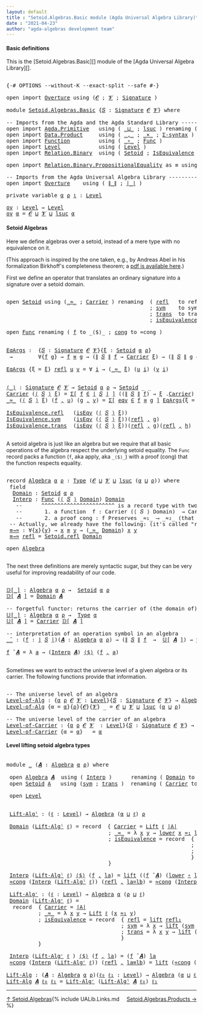 ```yaml
---
layout: default
title : "Setoid.Algebras.Basic module (Agda Universal Algebra Library)"
date : "2021-04-23"
author: "agda-algebras development team"
---
```


#### <a id="basic-definitions">Basic definitions</a>

This is the [Setoid.Algebras.Basic][] module of the [Agda Universal Algebra Library][].

<pre class="Agda">

<a id="316" class="Symbol">{-#</a> <a id="320" class="Keyword">OPTIONS</a> <a id="328" class="Pragma">--without-K</a> <a id="340" class="Pragma">--exact-split</a> <a id="354" class="Pragma">--safe</a> <a id="361" class="Symbol">#-}</a>

<a id="366" class="Keyword">open</a> <a id="371" class="Keyword">import</a> <a id="378" href="Overture.html" class="Module">Overture</a> <a id="387" class="Keyword">using</a> <a id="393" class="Symbol">(</a><a id="394" href="Overture.Signatures.html#645" class="Generalizable">𝓞</a> <a id="396" class="Symbol">;</a> <a id="398" href="Overture.Signatures.html#647" class="Generalizable">𝓥</a> <a id="400" class="Symbol">;</a> <a id="402" href="Overture.Signatures.html#3300" class="Function">Signature</a> <a id="412" class="Symbol">)</a>

<a id="415" class="Keyword">module</a> <a id="422" href="Setoid.Algebras.Basic.html" class="Module">Setoid.Algebras.Basic</a> <a id="444" class="Symbol">{</a><a id="445" href="Setoid.Algebras.Basic.html#445" class="Bound">𝑆</a> <a id="447" class="Symbol">:</a> <a id="449" href="Overture.Signatures.html#3300" class="Function">Signature</a> <a id="459" href="Overture.Signatures.html#645" class="Generalizable">𝓞</a> <a id="461" href="Overture.Signatures.html#647" class="Generalizable">𝓥</a><a id="462" class="Symbol">}</a> <a id="464" class="Keyword">where</a>

<a id="471" class="Comment">-- Imports from the Agda and the Agda Standard Library --------------------</a>
<a id="547" class="Keyword">open</a> <a id="552" class="Keyword">import</a> <a id="559" href="Agda.Primitive.html" class="Module">Agda.Primitive</a>   <a id="576" class="Keyword">using</a> <a id="582" class="Symbol">(</a> <a id="584" href="Agda.Primitive.html#810" class="Primitive Operator">_⊔_</a> <a id="588" class="Symbol">;</a> <a id="590" href="Agda.Primitive.html#780" class="Primitive">lsuc</a> <a id="595" class="Symbol">)</a> <a id="597" class="Keyword">renaming</a> <a id="606" class="Symbol">(</a> <a id="608" href="Agda.Primitive.html#326" class="Primitive">Set</a> <a id="612" class="Symbol">to</a> <a id="615" class="Primitive">Type</a> <a id="620" class="Symbol">)</a>
<a id="622" class="Keyword">open</a> <a id="627" class="Keyword">import</a> <a id="634" href="Data.Product.html" class="Module">Data.Product</a>     <a id="651" class="Keyword">using</a> <a id="657" class="Symbol">(</a> <a id="659" href="Agda.Builtin.Sigma.html#236" class="InductiveConstructor Operator">_,_</a> <a id="663" class="Symbol">;</a> <a id="665" href="Data.Product.html#1167" class="Function Operator">_×_</a> <a id="669" class="Symbol">;</a> <a id="671" href="Data.Product.html#916" class="Function">Σ-syntax</a> <a id="680" class="Symbol">)</a>
<a id="682" class="Keyword">open</a> <a id="687" class="Keyword">import</a> <a id="694" href="Function.html" class="Module">Function</a>         <a id="711" class="Keyword">using</a> <a id="717" class="Symbol">(</a> <a id="719" href="Function.Base.html#1031" class="Function Operator">_∘_</a> <a id="723" class="Symbol">;</a> <a id="725" href="Function.Bundles.html#1868" class="Record">Func</a> <a id="730" class="Symbol">)</a>
<a id="732" class="Keyword">open</a> <a id="737" class="Keyword">import</a> <a id="744" href="Level.html" class="Module">Level</a>            <a id="761" class="Keyword">using</a> <a id="767" class="Symbol">(</a> <a id="769" href="Agda.Primitive.html#597" class="Postulate">Level</a> <a id="775" class="Symbol">)</a>
<a id="777" class="Keyword">open</a> <a id="782" class="Keyword">import</a> <a id="789" href="Relation.Binary.html" class="Module">Relation.Binary</a>  <a id="806" class="Keyword">using</a> <a id="812" class="Symbol">(</a> <a id="814" href="Relation.Binary.Bundles.html#1009" class="Record">Setoid</a> <a id="821" class="Symbol">;</a> <a id="823" href="Relation.Binary.Structures.html#1522" class="Record">IsEquivalence</a> <a id="837" class="Symbol">)</a>

<a id="840" class="Keyword">open</a> <a id="845" class="Keyword">import</a> <a id="852" href="Relation.Binary.PropositionalEquality.html" class="Module">Relation.Binary.PropositionalEquality</a> <a id="890" class="Symbol">as</a> <a id="893" class="Module">≡</a> <a id="895" class="Keyword">using</a> <a id="901" class="Symbol">(</a> <a id="903" href="Agda.Builtin.Equality.html#151" class="Datatype Operator">_≡_</a> <a id="907" class="Symbol">;</a> <a id="909" href="Agda.Builtin.Equality.html#208" class="InductiveConstructor">refl</a> <a id="914" class="Symbol">)</a>

<a id="917" class="Comment">-- Imports from the Agda Universal Algebra Library ----------------------</a>
<a id="991" class="Keyword">open</a> <a id="996" class="Keyword">import</a> <a id="1003" href="Overture.html" class="Module">Overture</a>    <a id="1015" class="Keyword">using</a> <a id="1021" class="Symbol">(</a> <a id="1023" href="Overture.Basic.html#4364" class="Function Operator">∥_∥</a> <a id="1027" class="Symbol">;</a> <a id="1029" href="Overture.Basic.html#4326" class="Function Operator">∣_∣</a> <a id="1033" class="Symbol">)</a>

<a id="1036" class="Keyword">private</a> <a id="1044" class="Keyword">variable</a> <a id="1053" href="Setoid.Algebras.Basic.html#1053" class="Generalizable">α</a> <a id="1055" href="Setoid.Algebras.Basic.html#1055" class="Generalizable">ρ</a> <a id="1057" href="Setoid.Algebras.Basic.html#1057" class="Generalizable">ι</a> <a id="1059" class="Symbol">:</a> <a id="1061" href="Agda.Primitive.html#597" class="Postulate">Level</a>

<a id="ov"></a><a id="1068" href="Setoid.Algebras.Basic.html#1068" class="Function">ov</a> <a id="1071" class="Symbol">:</a> <a id="1073" href="Agda.Primitive.html#597" class="Postulate">Level</a> <a id="1079" class="Symbol">→</a> <a id="1081" href="Agda.Primitive.html#597" class="Postulate">Level</a>
<a id="1087" href="Setoid.Algebras.Basic.html#1068" class="Function">ov</a> <a id="1090" href="Setoid.Algebras.Basic.html#1090" class="Bound">α</a> <a id="1092" class="Symbol">=</a> <a id="1094" href="Setoid.Algebras.Basic.html#459" class="Bound">𝓞</a> <a id="1096" href="Agda.Primitive.html#810" class="Primitive Operator">⊔</a> <a id="1098" href="Setoid.Algebras.Basic.html#461" class="Bound">𝓥</a> <a id="1100" href="Agda.Primitive.html#810" class="Primitive Operator">⊔</a> <a id="1102" href="Agda.Primitive.html#780" class="Primitive">lsuc</a> <a id="1107" href="Setoid.Algebras.Basic.html#1090" class="Bound">α</a>
</pre>


#### <a id="setoid-algebras">Setoid Algebras</a>

Here we define algebras over a setoid, instead of a mere type with no equivalence on it.

(This approach is inspired by the one taken, e.g., by Andreas Abel in his formalization Birkhoff's completeness theorem; a [pdf is available here](http://www.cse.chalmers.se/~abela/agda/MultiSortedAlgebra.pdf).)

First we define an operator that translates an ordinary signature into a signature over a setoid domain.

<pre class="Agda">

<a id="1595" class="Keyword">open</a> <a id="1600" href="Relation.Binary.Bundles.html#1009" class="Module">Setoid</a> <a id="1607" class="Keyword">using</a> <a id="1613" class="Symbol">(</a><a id="1614" href="Relation.Binary.Bundles.html#1098" class="Field Operator">_≈_</a> <a id="1618" class="Symbol">;</a> <a id="1620" href="Relation.Binary.Bundles.html#1072" class="Field">Carrier</a> <a id="1628" class="Symbol">)</a> <a id="1630" class="Keyword">renaming</a>  <a id="1640" class="Symbol">(</a> <a id="1642" href="Relation.Binary.Structures.html#1568" class="Function">refl</a>   <a id="1649" class="Symbol">to</a> <a id="1652" class="Function">reflS</a>
                                             <a id="1703" class="Symbol">;</a> <a id="1705" href="Relation.Binary.Structures.html#1594" class="Function">sym</a>    <a id="1712" class="Symbol">to</a> <a id="1715" class="Function">symS</a>
                                             <a id="1765" class="Symbol">;</a> <a id="1767" href="Relation.Binary.Structures.html#1620" class="Function">trans</a>  <a id="1774" class="Symbol">to</a> <a id="1777" class="Function">transS</a>
                                             <a id="1829" class="Symbol">;</a> <a id="1831" href="Relation.Binary.Bundles.html#1132" class="Field">isEquivalence</a> <a id="1845" class="Symbol">to</a> <a id="1848" class="Field">isEqv</a> <a id="1854" class="Symbol">)</a>

<a id="1857" class="Keyword">open</a> <a id="1862" href="Function.Bundles.html#1868" class="Module">Func</a> <a id="1867" class="Keyword">renaming</a> <a id="1876" class="Symbol">(</a> <a id="1878" href="Function.Bundles.html#1919" class="Field">f</a> <a id="1880" class="Symbol">to</a> <a id="1883" class="Field">_⟨$⟩_</a> <a id="1889" class="Symbol">;</a> <a id="1891" href="Function.Bundles.html#1938" class="Field">cong</a> <a id="1896" class="Symbol">to</a> <a id="1899" class="Field">≈cong</a> <a id="1905" class="Symbol">)</a>


<a id="EqArgs"></a><a id="1909" href="Setoid.Algebras.Basic.html#1909" class="Function">EqArgs</a> <a id="1916" class="Symbol">:</a>  <a id="1919" class="Symbol">{</a><a id="1920" href="Setoid.Algebras.Basic.html#1920" class="Bound">𝑆</a> <a id="1922" class="Symbol">:</a> <a id="1924" href="Overture.Signatures.html#3300" class="Function">Signature</a> <a id="1934" href="Setoid.Algebras.Basic.html#459" class="Bound">𝓞</a> <a id="1936" href="Setoid.Algebras.Basic.html#461" class="Bound">𝓥</a><a id="1937" class="Symbol">}{</a><a id="1939" href="Setoid.Algebras.Basic.html#1939" class="Bound">ξ</a> <a id="1941" class="Symbol">:</a> <a id="1943" href="Relation.Binary.Bundles.html#1009" class="Record">Setoid</a> <a id="1950" href="Setoid.Algebras.Basic.html#1053" class="Generalizable">α</a> <a id="1952" href="Setoid.Algebras.Basic.html#1055" class="Generalizable">ρ</a><a id="1953" class="Symbol">}</a>
 <a id="1956" class="Symbol">→</a>        <a id="1965" class="Symbol">∀{</a><a id="1967" href="Setoid.Algebras.Basic.html#1967" class="Bound">f</a> <a id="1969" href="Setoid.Algebras.Basic.html#1969" class="Bound">g</a><a id="1970" class="Symbol">}</a> <a id="1972" class="Symbol">→</a> <a id="1974" href="Setoid.Algebras.Basic.html#1967" class="Bound">f</a> <a id="1976" href="Agda.Builtin.Equality.html#151" class="Datatype Operator">≡</a> <a id="1978" href="Setoid.Algebras.Basic.html#1969" class="Bound">g</a> <a id="1980" class="Symbol">→</a> <a id="1982" class="Symbol">(</a><a id="1983" href="Overture.Basic.html#4364" class="Function Operator">∥</a> <a id="1985" href="Setoid.Algebras.Basic.html#1920" class="Bound">𝑆</a> <a id="1987" href="Overture.Basic.html#4364" class="Function Operator">∥</a> <a id="1989" href="Setoid.Algebras.Basic.html#1967" class="Bound">f</a> <a id="1991" class="Symbol">→</a> <a id="1993" href="Relation.Binary.Bundles.html#1072" class="Field">Carrier</a> <a id="2001" href="Setoid.Algebras.Basic.html#1939" class="Bound">ξ</a><a id="2002" class="Symbol">)</a> <a id="2004" class="Symbol">→</a> <a id="2006" class="Symbol">(</a><a id="2007" href="Overture.Basic.html#4364" class="Function Operator">∥</a> <a id="2009" href="Setoid.Algebras.Basic.html#1920" class="Bound">𝑆</a> <a id="2011" href="Overture.Basic.html#4364" class="Function Operator">∥</a> <a id="2013" href="Setoid.Algebras.Basic.html#1969" class="Bound">g</a> <a id="2015" class="Symbol">→</a> <a id="2017" href="Relation.Binary.Bundles.html#1072" class="Field">Carrier</a> <a id="2025" href="Setoid.Algebras.Basic.html#1939" class="Bound">ξ</a><a id="2026" class="Symbol">)</a> <a id="2028" class="Symbol">→</a> <a id="2030" href="Setoid.Algebras.Basic.html#615" class="Primitive">Type</a> <a id="2035" class="Symbol">_</a>

<a id="2038" href="Setoid.Algebras.Basic.html#1909" class="Function">EqArgs</a> <a id="2045" class="Symbol">{</a><a id="2046" class="Argument">ξ</a> <a id="2048" class="Symbol">=</a> <a id="2050" href="Setoid.Algebras.Basic.html#2050" class="Bound">ξ</a><a id="2051" class="Symbol">}</a> <a id="2053" href="Agda.Builtin.Equality.html#208" class="InductiveConstructor">refl</a> <a id="2058" href="Setoid.Algebras.Basic.html#2058" class="Bound">u</a> <a id="2060" href="Setoid.Algebras.Basic.html#2060" class="Bound">v</a> <a id="2062" class="Symbol">=</a> <a id="2064" class="Symbol">∀</a> <a id="2066" href="Setoid.Algebras.Basic.html#2066" class="Bound">i</a> <a id="2068" class="Symbol">→</a> <a id="2070" class="Symbol">(</a><a id="2071" href="Relation.Binary.Bundles.html#1098" class="Field Operator">_≈_</a> <a id="2075" href="Setoid.Algebras.Basic.html#2050" class="Bound">ξ</a><a id="2076" class="Symbol">)</a> <a id="2078" class="Symbol">(</a><a id="2079" href="Setoid.Algebras.Basic.html#2058" class="Bound">u</a> <a id="2081" href="Setoid.Algebras.Basic.html#2066" class="Bound">i</a><a id="2082" class="Symbol">)</a> <a id="2084" class="Symbol">(</a><a id="2085" href="Setoid.Algebras.Basic.html#2060" class="Bound">v</a> <a id="2087" href="Setoid.Algebras.Basic.html#2066" class="Bound">i</a><a id="2088" class="Symbol">)</a>


<a id="⟨_⟩"></a><a id="2092" href="Setoid.Algebras.Basic.html#2092" class="Function Operator">⟨_⟩</a> <a id="2096" class="Symbol">:</a> <a id="2098" href="Overture.Signatures.html#3300" class="Function">Signature</a> <a id="2108" href="Setoid.Algebras.Basic.html#459" class="Bound">𝓞</a> <a id="2110" href="Setoid.Algebras.Basic.html#461" class="Bound">𝓥</a> <a id="2112" class="Symbol">→</a> <a id="2114" href="Relation.Binary.Bundles.html#1009" class="Record">Setoid</a> <a id="2121" href="Setoid.Algebras.Basic.html#1053" class="Generalizable">α</a> <a id="2123" href="Setoid.Algebras.Basic.html#1055" class="Generalizable">ρ</a> <a id="2125" class="Symbol">→</a> <a id="2127" href="Relation.Binary.Bundles.html#1009" class="Record">Setoid</a> <a id="2134" class="Symbol">_</a> <a id="2136" class="Symbol">_</a>
<a id="2138" href="Relation.Binary.Bundles.html#1072" class="Field">Carrier</a> <a id="2146" class="Symbol">(</a><a id="2147" href="Setoid.Algebras.Basic.html#2092" class="Function Operator">⟨</a> <a id="2149" href="Setoid.Algebras.Basic.html#2149" class="Bound">𝑆</a> <a id="2151" href="Setoid.Algebras.Basic.html#2092" class="Function Operator">⟩</a> <a id="2153" href="Setoid.Algebras.Basic.html#2153" class="Bound">ξ</a><a id="2154" class="Symbol">)</a> <a id="2156" class="Symbol">=</a> <a id="2158" href="Data.Product.html#916" class="Function">Σ[</a> <a id="2161" href="Setoid.Algebras.Basic.html#2161" class="Bound">f</a> <a id="2163" href="Data.Product.html#916" class="Function">∈</a> <a id="2165" href="Overture.Basic.html#4326" class="Function Operator">∣</a> <a id="2167" href="Setoid.Algebras.Basic.html#2149" class="Bound">𝑆</a> <a id="2169" href="Overture.Basic.html#4326" class="Function Operator">∣</a> <a id="2171" href="Data.Product.html#916" class="Function">]</a> <a id="2173" class="Symbol">((</a><a id="2175" href="Overture.Basic.html#4364" class="Function Operator">∥</a> <a id="2177" href="Setoid.Algebras.Basic.html#2149" class="Bound">𝑆</a> <a id="2179" href="Overture.Basic.html#4364" class="Function Operator">∥</a> <a id="2181" href="Setoid.Algebras.Basic.html#2161" class="Bound">f</a><a id="2182" class="Symbol">)</a> <a id="2184" class="Symbol">→</a> <a id="2186" href="Setoid.Algebras.Basic.html#2153" class="Bound">ξ</a> <a id="2188" class="Symbol">.</a><a id="2189" href="Relation.Binary.Bundles.html#1072" class="Field">Carrier</a><a id="2196" class="Symbol">)</a>
<a id="2198" href="Relation.Binary.Bundles.html#1098" class="Field Operator">_≈_</a> <a id="2202" class="Symbol">(</a><a id="2203" href="Setoid.Algebras.Basic.html#2092" class="Function Operator">⟨</a> <a id="2205" href="Setoid.Algebras.Basic.html#2205" class="Bound">𝑆</a> <a id="2207" href="Setoid.Algebras.Basic.html#2092" class="Function Operator">⟩</a> <a id="2209" href="Setoid.Algebras.Basic.html#2209" class="Bound">ξ</a><a id="2210" class="Symbol">)</a> <a id="2212" class="Symbol">(</a><a id="2213" href="Setoid.Algebras.Basic.html#2213" class="Bound">f</a> <a id="2215" href="Agda.Builtin.Sigma.html#236" class="InductiveConstructor Operator">,</a> <a id="2217" href="Setoid.Algebras.Basic.html#2217" class="Bound">u</a><a id="2218" class="Symbol">)</a> <a id="2220" class="Symbol">(</a><a id="2221" href="Setoid.Algebras.Basic.html#2221" class="Bound">g</a> <a id="2223" href="Agda.Builtin.Sigma.html#236" class="InductiveConstructor Operator">,</a> <a id="2225" href="Setoid.Algebras.Basic.html#2225" class="Bound">v</a><a id="2226" class="Symbol">)</a> <a id="2228" class="Symbol">=</a> <a id="2230" href="Data.Product.html#916" class="Function">Σ[</a> <a id="2233" href="Setoid.Algebras.Basic.html#2233" class="Bound">eqv</a> <a id="2237" href="Data.Product.html#916" class="Function">∈</a> <a id="2239" href="Setoid.Algebras.Basic.html#2213" class="Bound">f</a> <a id="2241" href="Agda.Builtin.Equality.html#151" class="Datatype Operator">≡</a> <a id="2243" href="Setoid.Algebras.Basic.html#2221" class="Bound">g</a> <a id="2245" href="Data.Product.html#916" class="Function">]</a> <a id="2247" href="Setoid.Algebras.Basic.html#1909" class="Function">EqArgs</a><a id="2253" class="Symbol">{</a><a id="2254" class="Argument">ξ</a> <a id="2256" class="Symbol">=</a> <a id="2258" href="Setoid.Algebras.Basic.html#2209" class="Bound">ξ</a><a id="2259" class="Symbol">}</a> <a id="2261" href="Setoid.Algebras.Basic.html#2233" class="Bound">eqv</a> <a id="2265" href="Setoid.Algebras.Basic.html#2217" class="Bound">u</a> <a id="2267" href="Setoid.Algebras.Basic.html#2225" class="Bound">v</a>

<a id="2270" href="Relation.Binary.Structures.html#1568" class="Field">IsEquivalence.refl</a>   <a id="2291" class="Symbol">(</a><a id="2292" href="Setoid.Algebras.Basic.html#1848" class="Field">isEqv</a> <a id="2298" class="Symbol">(</a><a id="2299" href="Setoid.Algebras.Basic.html#2092" class="Function Operator">⟨</a> <a id="2301" href="Setoid.Algebras.Basic.html#2301" class="Bound">𝑆</a> <a id="2303" href="Setoid.Algebras.Basic.html#2092" class="Function Operator">⟩</a> <a id="2305" href="Setoid.Algebras.Basic.html#2305" class="Bound">ξ</a><a id="2306" class="Symbol">))</a>                      <a id="2330" class="Symbol">=</a> <a id="2332" href="Agda.Builtin.Equality.html#208" class="InductiveConstructor">refl</a> <a id="2337" href="Agda.Builtin.Sigma.html#236" class="InductiveConstructor Operator">,</a> <a id="2339" class="Symbol">λ</a> <a id="2341" href="Setoid.Algebras.Basic.html#2341" class="Bound">_</a> <a id="2343" class="Symbol">→</a> <a id="2345" href="Setoid.Algebras.Basic.html#1652" class="Function">reflS</a>   <a id="2353" href="Setoid.Algebras.Basic.html#2305" class="Bound">ξ</a>
<a id="2355" href="Relation.Binary.Structures.html#1594" class="Field">IsEquivalence.sym</a>    <a id="2376" class="Symbol">(</a><a id="2377" href="Setoid.Algebras.Basic.html#1848" class="Field">isEqv</a> <a id="2383" class="Symbol">(</a><a id="2384" href="Setoid.Algebras.Basic.html#2092" class="Function Operator">⟨</a> <a id="2386" href="Setoid.Algebras.Basic.html#2386" class="Bound">𝑆</a> <a id="2388" href="Setoid.Algebras.Basic.html#2092" class="Function Operator">⟩</a> <a id="2390" href="Setoid.Algebras.Basic.html#2390" class="Bound">ξ</a><a id="2391" class="Symbol">))(</a><a id="2394" href="Agda.Builtin.Equality.html#208" class="InductiveConstructor">refl</a> <a id="2399" href="Agda.Builtin.Sigma.html#236" class="InductiveConstructor Operator">,</a> <a id="2401" href="Setoid.Algebras.Basic.html#2401" class="Bound">g</a><a id="2402" class="Symbol">)</a>            <a id="2415" class="Symbol">=</a> <a id="2417" href="Agda.Builtin.Equality.html#208" class="InductiveConstructor">refl</a> <a id="2422" href="Agda.Builtin.Sigma.html#236" class="InductiveConstructor Operator">,</a> <a id="2424" class="Symbol">λ</a> <a id="2426" href="Setoid.Algebras.Basic.html#2426" class="Bound">i</a> <a id="2428" class="Symbol">→</a> <a id="2430" href="Setoid.Algebras.Basic.html#1715" class="Function">symS</a>    <a id="2438" href="Setoid.Algebras.Basic.html#2390" class="Bound">ξ</a> <a id="2440" class="Symbol">(</a><a id="2441" href="Setoid.Algebras.Basic.html#2401" class="Bound">g</a> <a id="2443" href="Setoid.Algebras.Basic.html#2426" class="Bound">i</a><a id="2444" class="Symbol">)</a>
<a id="2446" href="Relation.Binary.Structures.html#1620" class="Field">IsEquivalence.trans</a>  <a id="2467" class="Symbol">(</a><a id="2468" href="Setoid.Algebras.Basic.html#1848" class="Field">isEqv</a> <a id="2474" class="Symbol">(</a><a id="2475" href="Setoid.Algebras.Basic.html#2092" class="Function Operator">⟨</a> <a id="2477" href="Setoid.Algebras.Basic.html#2477" class="Bound">𝑆</a> <a id="2479" href="Setoid.Algebras.Basic.html#2092" class="Function Operator">⟩</a> <a id="2481" href="Setoid.Algebras.Basic.html#2481" class="Bound">ξ</a><a id="2482" class="Symbol">))(</a><a id="2485" href="Agda.Builtin.Equality.html#208" class="InductiveConstructor">refl</a> <a id="2490" href="Agda.Builtin.Sigma.html#236" class="InductiveConstructor Operator">,</a> <a id="2492" href="Setoid.Algebras.Basic.html#2492" class="Bound">g</a><a id="2493" class="Symbol">)(</a><a id="2495" href="Agda.Builtin.Equality.html#208" class="InductiveConstructor">refl</a> <a id="2500" href="Agda.Builtin.Sigma.html#236" class="InductiveConstructor Operator">,</a> <a id="2502" href="Setoid.Algebras.Basic.html#2502" class="Bound">h</a><a id="2503" class="Symbol">)</a>  <a id="2506" class="Symbol">=</a> <a id="2508" href="Agda.Builtin.Equality.html#208" class="InductiveConstructor">refl</a> <a id="2513" href="Agda.Builtin.Sigma.html#236" class="InductiveConstructor Operator">,</a> <a id="2515" class="Symbol">λ</a> <a id="2517" href="Setoid.Algebras.Basic.html#2517" class="Bound">i</a> <a id="2519" class="Symbol">→</a> <a id="2521" href="Setoid.Algebras.Basic.html#1777" class="Function">transS</a>  <a id="2529" href="Setoid.Algebras.Basic.html#2481" class="Bound">ξ</a> <a id="2531" class="Symbol">(</a><a id="2532" href="Setoid.Algebras.Basic.html#2492" class="Bound">g</a> <a id="2534" href="Setoid.Algebras.Basic.html#2517" class="Bound">i</a><a id="2535" class="Symbol">)</a> <a id="2537" class="Symbol">(</a><a id="2538" href="Setoid.Algebras.Basic.html#2502" class="Bound">h</a> <a id="2540" href="Setoid.Algebras.Basic.html#2517" class="Bound">i</a><a id="2541" class="Symbol">)</a>

</pre>

A setoid algebra is just like an algebra but we require that all basic operations
of the algebra respect the underlying setoid equality. The `Func` record packs a
function (`f`, aka apply, aka `_⟨$⟩_`) with a proof (cong) that the function respects
equality.

<pre class="Agda">

<a id="2830" class="Keyword">record</a> <a id="Algebra"></a><a id="2837" href="Setoid.Algebras.Basic.html#2837" class="Record">Algebra</a> <a id="2845" href="Setoid.Algebras.Basic.html#2845" class="Bound">α</a> <a id="2847" href="Setoid.Algebras.Basic.html#2847" class="Bound">ρ</a> <a id="2849" class="Symbol">:</a> <a id="2851" href="Setoid.Algebras.Basic.html#615" class="Primitive">Type</a> <a id="2856" class="Symbol">(</a><a id="2857" href="Setoid.Algebras.Basic.html#459" class="Bound">𝓞</a> <a id="2859" href="Agda.Primitive.html#810" class="Primitive Operator">⊔</a> <a id="2861" href="Setoid.Algebras.Basic.html#461" class="Bound">𝓥</a> <a id="2863" href="Agda.Primitive.html#810" class="Primitive Operator">⊔</a> <a id="2865" href="Agda.Primitive.html#780" class="Primitive">lsuc</a> <a id="2870" class="Symbol">(</a><a id="2871" href="Setoid.Algebras.Basic.html#2845" class="Bound">α</a> <a id="2873" href="Agda.Primitive.html#810" class="Primitive Operator">⊔</a> <a id="2875" href="Setoid.Algebras.Basic.html#2847" class="Bound">ρ</a><a id="2876" class="Symbol">))</a> <a id="2879" class="Keyword">where</a>
 <a id="2886" class="Keyword">field</a>
  <a id="Algebra.Domain"></a><a id="2894" href="Setoid.Algebras.Basic.html#2894" class="Field">Domain</a> <a id="2901" class="Symbol">:</a> <a id="2903" href="Relation.Binary.Bundles.html#1009" class="Record">Setoid</a> <a id="2910" href="Setoid.Algebras.Basic.html#2845" class="Bound">α</a> <a id="2912" href="Setoid.Algebras.Basic.html#2847" class="Bound">ρ</a>
  <a id="Algebra.Interp"></a><a id="2916" href="Setoid.Algebras.Basic.html#2916" class="Field">Interp</a> <a id="2923" class="Symbol">:</a> <a id="2925" href="Function.Bundles.html#1868" class="Record">Func</a> <a id="2930" class="Symbol">(</a><a id="2931" href="Setoid.Algebras.Basic.html#2092" class="Function Operator">⟨</a> <a id="2933" href="Setoid.Algebras.Basic.html#445" class="Bound">𝑆</a> <a id="2935" href="Setoid.Algebras.Basic.html#2092" class="Function Operator">⟩</a> <a id="2937" href="Setoid.Algebras.Basic.html#2894" class="Field">Domain</a><a id="2943" class="Symbol">)</a> <a id="2945" href="Setoid.Algebras.Basic.html#2894" class="Field">Domain</a>
   <a id="2955" class="Comment">--      ^^^^^^^^^^^^^^^^^^^^^^^ is a record type with two fields:</a>
   <a id="3024" class="Comment">--       1. a function  f : Carrier (⟨ 𝑆 ⟩ Domain)  → Carrier Domain</a>
   <a id="3096" class="Comment">--       2. a proof cong : f Preserves _≈₁_ ⟶ _≈₂_ (that f preserves the setoid equalities)</a>
 <a id="3189" class="Comment">-- Actually, we already have the following: (it&#39;s called &quot;reflexive&quot;; see Structures.IsEquivalence)</a>
 <a id="Algebra.≡→≈"></a><a id="3290" href="Setoid.Algebras.Basic.html#3290" class="Function">≡→≈</a> <a id="3294" class="Symbol">:</a> <a id="3296" class="Symbol">∀{</a><a id="3298" href="Setoid.Algebras.Basic.html#3298" class="Bound">x</a><a id="3299" class="Symbol">}{</a><a id="3301" href="Setoid.Algebras.Basic.html#3301" class="Bound">y</a><a id="3302" class="Symbol">}</a> <a id="3304" class="Symbol">→</a> <a id="3306" href="Setoid.Algebras.Basic.html#3298" class="Bound">x</a> <a id="3308" href="Agda.Builtin.Equality.html#151" class="Datatype Operator">≡</a> <a id="3310" href="Setoid.Algebras.Basic.html#3301" class="Bound">y</a> <a id="3312" class="Symbol">→</a> <a id="3314" class="Symbol">(</a><a id="3315" href="Relation.Binary.Bundles.html#1098" class="Field Operator">_≈_</a> <a id="3319" href="Setoid.Algebras.Basic.html#2894" class="Field">Domain</a><a id="3325" class="Symbol">)</a> <a id="3327" href="Setoid.Algebras.Basic.html#3298" class="Bound">x</a> <a id="3329" href="Setoid.Algebras.Basic.html#3301" class="Bound">y</a>
 <a id="3332" href="Setoid.Algebras.Basic.html#3290" class="Function">≡→≈</a> <a id="3336" href="Agda.Builtin.Equality.html#208" class="InductiveConstructor">refl</a> <a id="3341" class="Symbol">=</a> <a id="3343" href="Relation.Binary.Structures.html#1568" class="Function">Setoid.refl</a> <a id="3355" href="Setoid.Algebras.Basic.html#2894" class="Field">Domain</a>

<a id="3363" class="Keyword">open</a> <a id="3368" href="Setoid.Algebras.Basic.html#2837" class="Module">Algebra</a>

</pre>

The next three definitions are merely syntactic sugar, but they can be very useful
for improving readability of our code.

<pre class="Agda">

<a id="𝔻[_]"></a><a id="3526" href="Setoid.Algebras.Basic.html#3526" class="Function Operator">𝔻[_]</a> <a id="3531" class="Symbol">:</a> <a id="3533" href="Setoid.Algebras.Basic.html#2837" class="Record">Algebra</a> <a id="3541" href="Setoid.Algebras.Basic.html#1053" class="Generalizable">α</a> <a id="3543" href="Setoid.Algebras.Basic.html#1055" class="Generalizable">ρ</a> <a id="3545" class="Symbol">→</a>  <a id="3548" href="Relation.Binary.Bundles.html#1009" class="Record">Setoid</a> <a id="3555" href="Setoid.Algebras.Basic.html#1053" class="Generalizable">α</a> <a id="3557" href="Setoid.Algebras.Basic.html#1055" class="Generalizable">ρ</a>
<a id="3559" href="Setoid.Algebras.Basic.html#3526" class="Function Operator">𝔻[</a> <a id="3562" href="Setoid.Algebras.Basic.html#3562" class="Bound">𝑨</a> <a id="3564" href="Setoid.Algebras.Basic.html#3526" class="Function Operator">]</a> <a id="3566" class="Symbol">=</a> <a id="3568" href="Setoid.Algebras.Basic.html#2894" class="Field">Domain</a> <a id="3575" href="Setoid.Algebras.Basic.html#3562" class="Bound">𝑨</a>

<a id="3578" class="Comment">-- forgetful functor: returns the carrier of (the domain of) 𝑨, forgetting its structure</a>
<a id="𝕌[_]"></a><a id="3667" href="Setoid.Algebras.Basic.html#3667" class="Function Operator">𝕌[_]</a> <a id="3672" class="Symbol">:</a> <a id="3674" href="Setoid.Algebras.Basic.html#2837" class="Record">Algebra</a> <a id="3682" href="Setoid.Algebras.Basic.html#1053" class="Generalizable">α</a> <a id="3684" href="Setoid.Algebras.Basic.html#1055" class="Generalizable">ρ</a> <a id="3686" class="Symbol">→</a>  <a id="3689" href="Setoid.Algebras.Basic.html#615" class="Primitive">Type</a> <a id="3694" href="Setoid.Algebras.Basic.html#1053" class="Generalizable">α</a>
<a id="3696" href="Setoid.Algebras.Basic.html#3667" class="Function Operator">𝕌[</a> <a id="3699" href="Setoid.Algebras.Basic.html#3699" class="Bound">𝑨</a> <a id="3701" href="Setoid.Algebras.Basic.html#3667" class="Function Operator">]</a> <a id="3703" class="Symbol">=</a> <a id="3705" href="Relation.Binary.Bundles.html#1072" class="Field">Carrier</a> <a id="3713" href="Setoid.Algebras.Basic.html#3526" class="Function Operator">𝔻[</a> <a id="3716" href="Setoid.Algebras.Basic.html#3699" class="Bound">𝑨</a> <a id="3718" href="Setoid.Algebras.Basic.html#3526" class="Function Operator">]</a>

<a id="3721" class="Comment">-- interpretation of an operation symbol in an algebra</a>
<a id="_̂_"></a><a id="3776" href="Setoid.Algebras.Basic.html#3776" class="Function Operator">_̂_</a> <a id="3780" class="Symbol">:</a> <a id="3782" class="Symbol">(</a><a id="3783" href="Setoid.Algebras.Basic.html#3783" class="Bound">f</a> <a id="3785" class="Symbol">:</a> <a id="3787" href="Overture.Basic.html#4326" class="Function Operator">∣</a> <a id="3789" href="Setoid.Algebras.Basic.html#445" class="Bound">𝑆</a> <a id="3791" href="Overture.Basic.html#4326" class="Function Operator">∣</a><a id="3792" class="Symbol">)(</a><a id="3794" href="Setoid.Algebras.Basic.html#3794" class="Bound">𝑨</a> <a id="3796" class="Symbol">:</a> <a id="3798" href="Setoid.Algebras.Basic.html#2837" class="Record">Algebra</a> <a id="3806" href="Setoid.Algebras.Basic.html#1053" class="Generalizable">α</a> <a id="3808" href="Setoid.Algebras.Basic.html#1055" class="Generalizable">ρ</a><a id="3809" class="Symbol">)</a> <a id="3811" class="Symbol">→</a> <a id="3813" class="Symbol">(</a><a id="3814" href="Overture.Basic.html#4364" class="Function Operator">∥</a> <a id="3816" href="Setoid.Algebras.Basic.html#445" class="Bound">𝑆</a> <a id="3818" href="Overture.Basic.html#4364" class="Function Operator">∥</a> <a id="3820" href="Setoid.Algebras.Basic.html#3783" class="Bound">f</a>  <a id="3823" class="Symbol">→</a>  <a id="3826" href="Setoid.Algebras.Basic.html#3667" class="Function Operator">𝕌[</a> <a id="3829" href="Setoid.Algebras.Basic.html#3794" class="Bound">𝑨</a> <a id="3831" href="Setoid.Algebras.Basic.html#3667" class="Function Operator">]</a><a id="3832" class="Symbol">)</a> <a id="3834" class="Symbol">→</a> <a id="3836" href="Setoid.Algebras.Basic.html#3667" class="Function Operator">𝕌[</a> <a id="3839" href="Setoid.Algebras.Basic.html#3794" class="Bound">𝑨</a> <a id="3841" href="Setoid.Algebras.Basic.html#3667" class="Function Operator">]</a>

<a id="3844" href="Setoid.Algebras.Basic.html#3844" class="Bound">f</a> <a id="3846" href="Setoid.Algebras.Basic.html#3776" class="Function Operator">̂</a> <a id="3848" href="Setoid.Algebras.Basic.html#3848" class="Bound">𝑨</a> <a id="3850" class="Symbol">=</a> <a id="3852" class="Symbol">λ</a> <a id="3854" href="Setoid.Algebras.Basic.html#3854" class="Bound">a</a> <a id="3856" class="Symbol">→</a> <a id="3858" class="Symbol">(</a><a id="3859" href="Setoid.Algebras.Basic.html#2916" class="Field">Interp</a> <a id="3866" href="Setoid.Algebras.Basic.html#3848" class="Bound">𝑨</a><a id="3867" class="Symbol">)</a> <a id="3869" href="Setoid.Algebras.Basic.html#1883" class="Field Operator">⟨$⟩</a> <a id="3873" class="Symbol">(</a><a id="3874" href="Setoid.Algebras.Basic.html#3844" class="Bound">f</a> <a id="3876" href="Agda.Builtin.Sigma.html#236" class="InductiveConstructor Operator">,</a> <a id="3878" href="Setoid.Algebras.Basic.html#3854" class="Bound">a</a><a id="3879" class="Symbol">)</a>

</pre>

Sometimes we want to extract the universe level of a given algebra or its carrier.
The following functions provide that information.

<pre class="Agda">

<a id="4042" class="Comment">-- The universe level of an algebra</a>
<a id="Level-of-Alg"></a><a id="4078" href="Setoid.Algebras.Basic.html#4078" class="Function">Level-of-Alg</a> <a id="4091" class="Symbol">:</a> <a id="4093" class="Symbol">{</a><a id="4094" href="Setoid.Algebras.Basic.html#4094" class="Bound">α</a> <a id="4096" href="Setoid.Algebras.Basic.html#4096" class="Bound">ρ</a> <a id="4098" href="Setoid.Algebras.Basic.html#4098" class="Bound">𝓞</a> <a id="4100" href="Setoid.Algebras.Basic.html#4100" class="Bound">𝓥</a> <a id="4102" class="Symbol">:</a> <a id="4104" href="Agda.Primitive.html#597" class="Postulate">Level</a><a id="4109" class="Symbol">}{</a><a id="4111" href="Setoid.Algebras.Basic.html#4111" class="Bound">𝑆</a> <a id="4113" class="Symbol">:</a> <a id="4115" href="Overture.Signatures.html#3300" class="Function">Signature</a> <a id="4125" href="Setoid.Algebras.Basic.html#4098" class="Bound">𝓞</a> <a id="4127" href="Setoid.Algebras.Basic.html#4100" class="Bound">𝓥</a><a id="4128" class="Symbol">}</a> <a id="4130" class="Symbol">→</a> <a id="4132" href="Setoid.Algebras.Basic.html#2837" class="Record">Algebra</a> <a id="4140" href="Setoid.Algebras.Basic.html#4094" class="Bound">α</a> <a id="4142" href="Setoid.Algebras.Basic.html#4096" class="Bound">ρ</a> <a id="4144" class="Symbol">→</a> <a id="4146" href="Agda.Primitive.html#597" class="Postulate">Level</a>
<a id="4152" href="Setoid.Algebras.Basic.html#4078" class="Function">Level-of-Alg</a> <a id="4165" class="Symbol">{</a><a id="4166" class="Argument">α</a> <a id="4168" class="Symbol">=</a> <a id="4170" href="Setoid.Algebras.Basic.html#4170" class="Bound">α</a><a id="4171" class="Symbol">}{</a><a id="4173" href="Setoid.Algebras.Basic.html#4173" class="Bound">ρ</a><a id="4174" class="Symbol">}{</a><a id="4176" href="Setoid.Algebras.Basic.html#4176" class="Bound">𝓞</a><a id="4177" class="Symbol">}{</a><a id="4179" href="Setoid.Algebras.Basic.html#4179" class="Bound">𝓥</a><a id="4180" class="Symbol">}</a> <a id="4182" class="Symbol">_</a> <a id="4184" class="Symbol">=</a> <a id="4186" href="Setoid.Algebras.Basic.html#4176" class="Bound">𝓞</a> <a id="4188" href="Agda.Primitive.html#810" class="Primitive Operator">⊔</a> <a id="4190" href="Setoid.Algebras.Basic.html#4179" class="Bound">𝓥</a> <a id="4192" href="Agda.Primitive.html#810" class="Primitive Operator">⊔</a> <a id="4194" href="Agda.Primitive.html#780" class="Primitive">lsuc</a> <a id="4199" class="Symbol">(</a><a id="4200" href="Setoid.Algebras.Basic.html#4170" class="Bound">α</a> <a id="4202" href="Agda.Primitive.html#810" class="Primitive Operator">⊔</a> <a id="4204" href="Setoid.Algebras.Basic.html#4173" class="Bound">ρ</a><a id="4205" class="Symbol">)</a>

<a id="4208" class="Comment">-- The universe level of the carrier of an algebra</a>
<a id="Level-of-Carrier"></a><a id="4259" href="Setoid.Algebras.Basic.html#4259" class="Function">Level-of-Carrier</a> <a id="4276" class="Symbol">:</a> <a id="4278" class="Symbol">{</a><a id="4279" href="Setoid.Algebras.Basic.html#4279" class="Bound">α</a> <a id="4281" href="Setoid.Algebras.Basic.html#4281" class="Bound">ρ</a> <a id="4283" href="Setoid.Algebras.Basic.html#4283" class="Bound">𝓞</a> <a id="4285" href="Setoid.Algebras.Basic.html#4285" class="Bound">𝓥</a>  <a id="4288" class="Symbol">:</a> <a id="4290" href="Agda.Primitive.html#597" class="Postulate">Level</a><a id="4295" class="Symbol">}{</a><a id="4297" href="Setoid.Algebras.Basic.html#4297" class="Bound">𝑆</a> <a id="4299" class="Symbol">:</a> <a id="4301" href="Overture.Signatures.html#3300" class="Function">Signature</a> <a id="4311" href="Setoid.Algebras.Basic.html#4283" class="Bound">𝓞</a> <a id="4313" href="Setoid.Algebras.Basic.html#4285" class="Bound">𝓥</a><a id="4314" class="Symbol">}</a> <a id="4316" class="Symbol">→</a> <a id="4318" href="Setoid.Algebras.Basic.html#2837" class="Record">Algebra</a> <a id="4326" href="Setoid.Algebras.Basic.html#4279" class="Bound">α</a> <a id="4328" href="Setoid.Algebras.Basic.html#4281" class="Bound">ρ</a> <a id="4330" class="Symbol">→</a> <a id="4332" href="Agda.Primitive.html#597" class="Postulate">Level</a>
<a id="4338" href="Setoid.Algebras.Basic.html#4259" class="Function">Level-of-Carrier</a> <a id="4355" class="Symbol">{</a><a id="4356" class="Argument">α</a> <a id="4358" class="Symbol">=</a> <a id="4360" href="Setoid.Algebras.Basic.html#4360" class="Bound">α</a><a id="4361" class="Symbol">}</a> <a id="4363" class="Symbol">_</a> <a id="4365" class="Symbol">=</a> <a id="4367" href="Setoid.Algebras.Basic.html#4360" class="Bound">α</a>
</pre>


#### <a id="level-lifting-setoid-algebra-types">Level lifting setoid algebra types</a>

<pre class="Agda">

<a id="4484" class="Keyword">module</a> <a id="4491" href="Setoid.Algebras.Basic.html#4491" class="Module">_</a> <a id="4493" class="Symbol">(</a><a id="4494" href="Setoid.Algebras.Basic.html#4494" class="Bound">𝑨</a> <a id="4496" class="Symbol">:</a> <a id="4498" href="Setoid.Algebras.Basic.html#2837" class="Record">Algebra</a> <a id="4506" href="Setoid.Algebras.Basic.html#1053" class="Generalizable">α</a> <a id="4508" href="Setoid.Algebras.Basic.html#1055" class="Generalizable">ρ</a><a id="4509" class="Symbol">)</a> <a id="4511" class="Keyword">where</a>

 <a id="4519" class="Keyword">open</a> <a id="4524" href="Setoid.Algebras.Basic.html#2837" class="Module">Algebra</a> <a id="4532" href="Setoid.Algebras.Basic.html#4494" class="Bound">𝑨</a>  <a id="4535" class="Keyword">using</a> <a id="4541" class="Symbol">(</a> <a id="4543" href="Setoid.Algebras.Basic.html#2916" class="Field">Interp</a> <a id="4550" class="Symbol">)</a>      <a id="4557" class="Keyword">renaming</a> <a id="4566" class="Symbol">(</a> <a id="4568" href="Setoid.Algebras.Basic.html#2894" class="Field">Domain</a> <a id="4575" class="Symbol">to</a> <a id="4578" class="Field">A</a> <a id="4580" class="Symbol">)</a>
 <a id="4583" class="Keyword">open</a> <a id="4588" href="Relation.Binary.Bundles.html#1009" class="Module">Setoid</a> <a id="4595" href="Setoid.Algebras.Basic.html#4578" class="Field">A</a>   <a id="4599" class="Keyword">using</a> <a id="4605" class="Symbol">(</a><a id="4606" href="Relation.Binary.Structures.html#1594" class="Function">sym</a> <a id="4610" class="Symbol">;</a> <a id="4612" href="Relation.Binary.Structures.html#1620" class="Function">trans</a> <a id="4618" class="Symbol">)</a>  <a id="4621" class="Keyword">renaming</a> <a id="4630" class="Symbol">(</a> <a id="4632" href="Relation.Binary.Bundles.html#1072" class="Field">Carrier</a> <a id="4640" class="Symbol">to</a> <a id="4643" class="Field">∣A∣</a> <a id="4647" class="Symbol">;</a> <a id="4649" href="Relation.Binary.Bundles.html#1098" class="Field Operator">_≈_</a> <a id="4653" class="Symbol">to</a> <a id="4656" class="Field Operator">_≈₁_</a> <a id="4661" class="Symbol">;</a> <a id="4663" href="Relation.Binary.Structures.html#1568" class="Function">refl</a> <a id="4668" class="Symbol">to</a> <a id="4671" class="Function">refl₁</a> <a id="4677" class="Symbol">)</a>

 <a id="4681" class="Keyword">open</a> <a id="4686" href="Level.html" class="Module">Level</a>


 <a id="4695" href="Setoid.Algebras.Basic.html#4695" class="Function">Lift-Algˡ</a> <a id="4705" class="Symbol">:</a> <a id="4707" class="Symbol">(</a><a id="4708" href="Setoid.Algebras.Basic.html#4708" class="Bound">ℓ</a> <a id="4710" class="Symbol">:</a> <a id="4712" href="Agda.Primitive.html#597" class="Postulate">Level</a><a id="4717" class="Symbol">)</a> <a id="4719" class="Symbol">→</a> <a id="4721" href="Setoid.Algebras.Basic.html#2837" class="Record">Algebra</a> <a id="4729" class="Symbol">(</a><a id="4730" href="Setoid.Algebras.Basic.html#4506" class="Bound">α</a> <a id="4732" href="Agda.Primitive.html#810" class="Primitive Operator">⊔</a> <a id="4734" href="Setoid.Algebras.Basic.html#4708" class="Bound">ℓ</a><a id="4735" class="Symbol">)</a> <a id="4737" href="Setoid.Algebras.Basic.html#4508" class="Bound">ρ</a>

 <a id="4741" href="Setoid.Algebras.Basic.html#2894" class="Field">Domain</a> <a id="4748" class="Symbol">(</a><a id="4749" href="Setoid.Algebras.Basic.html#4695" class="Function">Lift-Algˡ</a> <a id="4759" href="Setoid.Algebras.Basic.html#4759" class="Bound">ℓ</a><a id="4760" class="Symbol">)</a> <a id="4762" class="Symbol">=</a> <a id="4764" class="Keyword">record</a>  <a id="4772" class="Symbol">{</a> <a id="4774" href="Relation.Binary.Bundles.html#1072" class="Field">Carrier</a> <a id="4782" class="Symbol">=</a> <a id="4784" href="Level.html#400" class="Record">Lift</a> <a id="4789" href="Setoid.Algebras.Basic.html#4759" class="Bound">ℓ</a> <a id="4791" href="Setoid.Algebras.Basic.html#4643" class="Function">∣A∣</a>
                                <a id="4827" class="Symbol">;</a> <a id="4829" href="Relation.Binary.Bundles.html#1098" class="Field Operator">_≈_</a> <a id="4833" class="Symbol">=</a> <a id="4835" class="Symbol">λ</a> <a id="4837" href="Setoid.Algebras.Basic.html#4837" class="Bound">x</a> <a id="4839" href="Setoid.Algebras.Basic.html#4839" class="Bound">y</a> <a id="4841" class="Symbol">→</a> <a id="4843" href="Level.html#470" class="Field">lower</a> <a id="4849" href="Setoid.Algebras.Basic.html#4837" class="Bound">x</a> <a id="4851" href="Setoid.Algebras.Basic.html#4656" class="Function Operator">≈₁</a> <a id="4854" href="Level.html#470" class="Field">lower</a> <a id="4860" href="Setoid.Algebras.Basic.html#4839" class="Bound">y</a>
                                <a id="4894" class="Symbol">;</a> <a id="4896" href="Relation.Binary.Bundles.html#1132" class="Field">isEquivalence</a> <a id="4910" class="Symbol">=</a> <a id="4912" class="Keyword">record</a>  <a id="4920" class="Symbol">{</a> <a id="4922" href="Relation.Binary.Structures.html#1568" class="Field">refl</a> <a id="4927" class="Symbol">=</a> <a id="4929" href="Setoid.Algebras.Basic.html#4671" class="Function">refl₁</a>
                                                          <a id="4993" class="Symbol">;</a> <a id="4995" href="Relation.Binary.Structures.html#1594" class="Field">sym</a> <a id="4999" class="Symbol">=</a> <a id="5001" href="Relation.Binary.Structures.html#1594" class="Function">sym</a>
                                                          <a id="5063" class="Symbol">;</a> <a id="5065" href="Relation.Binary.Structures.html#1620" class="Field">trans</a> <a id="5071" class="Symbol">=</a> <a id="5073" href="Relation.Binary.Structures.html#1620" class="Function">trans</a>
                                                          <a id="5137" class="Symbol">}</a>
                                <a id="5171" class="Symbol">}</a>

 <a id="5175" href="Setoid.Algebras.Basic.html#2916" class="Field">Interp</a> <a id="5182" class="Symbol">(</a><a id="5183" href="Setoid.Algebras.Basic.html#4695" class="Function">Lift-Algˡ</a> <a id="5193" href="Setoid.Algebras.Basic.html#5193" class="Bound">ℓ</a><a id="5194" class="Symbol">)</a> <a id="5196" href="Setoid.Algebras.Basic.html#1883" class="Field Operator">⟨$⟩</a> <a id="5200" class="Symbol">(</a><a id="5201" href="Setoid.Algebras.Basic.html#5201" class="Bound">f</a> <a id="5203" href="Agda.Builtin.Sigma.html#236" class="InductiveConstructor Operator">,</a> <a id="5205" href="Setoid.Algebras.Basic.html#5205" class="Bound">la</a><a id="5207" class="Symbol">)</a> <a id="5209" class="Symbol">=</a> <a id="5211" href="Level.html#457" class="InductiveConstructor">lift</a> <a id="5216" class="Symbol">((</a><a id="5218" href="Setoid.Algebras.Basic.html#5201" class="Bound">f</a> <a id="5220" href="Setoid.Algebras.Basic.html#3776" class="Function Operator">̂</a> <a id="5222" href="Setoid.Algebras.Basic.html#4494" class="Bound">𝑨</a><a id="5223" class="Symbol">)</a> <a id="5225" class="Symbol">(</a><a id="5226" href="Level.html#470" class="Field">lower</a> <a id="5232" href="Function.Base.html#1031" class="Function Operator">∘</a> <a id="5234" href="Setoid.Algebras.Basic.html#5205" class="Bound">la</a><a id="5236" class="Symbol">))</a>
 <a id="5240" href="Setoid.Algebras.Basic.html#1899" class="Field">≈cong</a> <a id="5246" class="Symbol">(</a><a id="5247" href="Setoid.Algebras.Basic.html#2916" class="Field">Interp</a> <a id="5254" class="Symbol">(</a><a id="5255" href="Setoid.Algebras.Basic.html#4695" class="Function">Lift-Algˡ</a> <a id="5265" href="Setoid.Algebras.Basic.html#5265" class="Bound">ℓ</a><a id="5266" class="Symbol">))</a> <a id="5269" class="Symbol">(</a><a id="5270" href="Agda.Builtin.Equality.html#208" class="InductiveConstructor">refl</a> <a id="5275" href="Agda.Builtin.Sigma.html#236" class="InductiveConstructor Operator">,</a> <a id="5277" href="Setoid.Algebras.Basic.html#5277" class="Bound">la=lb</a><a id="5282" class="Symbol">)</a> <a id="5284" class="Symbol">=</a> <a id="5286" href="Setoid.Algebras.Basic.html#1899" class="Field">≈cong</a> <a id="5292" class="Symbol">(</a><a id="5293" href="Setoid.Algebras.Basic.html#2916" class="Field">Interp</a> <a id="5300" href="Setoid.Algebras.Basic.html#4494" class="Bound">𝑨</a><a id="5301" class="Symbol">)</a> <a id="5303" class="Symbol">((</a><a id="5305" href="Agda.Builtin.Equality.html#208" class="InductiveConstructor">refl</a> <a id="5310" href="Agda.Builtin.Sigma.html#236" class="InductiveConstructor Operator">,</a> <a id="5312" href="Setoid.Algebras.Basic.html#5277" class="Bound">la=lb</a><a id="5317" class="Symbol">))</a>

 <a id="5322" href="Setoid.Algebras.Basic.html#5322" class="Function">Lift-Algʳ</a> <a id="5332" class="Symbol">:</a> <a id="5334" class="Symbol">(</a><a id="5335" href="Setoid.Algebras.Basic.html#5335" class="Bound">ℓ</a> <a id="5337" class="Symbol">:</a> <a id="5339" href="Agda.Primitive.html#597" class="Postulate">Level</a><a id="5344" class="Symbol">)</a> <a id="5346" class="Symbol">→</a> <a id="5348" href="Setoid.Algebras.Basic.html#2837" class="Record">Algebra</a> <a id="5356" href="Setoid.Algebras.Basic.html#4506" class="Bound">α</a> <a id="5358" class="Symbol">(</a><a id="5359" href="Setoid.Algebras.Basic.html#4508" class="Bound">ρ</a> <a id="5361" href="Agda.Primitive.html#810" class="Primitive Operator">⊔</a> <a id="5363" href="Setoid.Algebras.Basic.html#5335" class="Bound">ℓ</a><a id="5364" class="Symbol">)</a>
 <a id="5367" href="Setoid.Algebras.Basic.html#2894" class="Field">Domain</a> <a id="5374" class="Symbol">(</a><a id="5375" href="Setoid.Algebras.Basic.html#5322" class="Function">Lift-Algʳ</a> <a id="5385" href="Setoid.Algebras.Basic.html#5385" class="Bound">ℓ</a><a id="5386" class="Symbol">)</a> <a id="5388" class="Symbol">=</a>
  <a id="5392" class="Keyword">record</a>  <a id="5400" class="Symbol">{</a> <a id="5402" href="Relation.Binary.Bundles.html#1072" class="Field">Carrier</a> <a id="5410" class="Symbol">=</a> <a id="5412" href="Setoid.Algebras.Basic.html#4643" class="Function">∣A∣</a>
          <a id="5426" class="Symbol">;</a> <a id="5428" href="Relation.Binary.Bundles.html#1098" class="Field Operator">_≈_</a> <a id="5432" class="Symbol">=</a> <a id="5434" class="Symbol">λ</a> <a id="5436" href="Setoid.Algebras.Basic.html#5436" class="Bound">x</a> <a id="5438" href="Setoid.Algebras.Basic.html#5438" class="Bound">y</a> <a id="5440" class="Symbol">→</a> <a id="5442" href="Level.html#400" class="Record">Lift</a> <a id="5447" href="Setoid.Algebras.Basic.html#5385" class="Bound">ℓ</a> <a id="5449" class="Symbol">(</a><a id="5450" href="Setoid.Algebras.Basic.html#5436" class="Bound">x</a> <a id="5452" href="Setoid.Algebras.Basic.html#4656" class="Function Operator">≈₁</a> <a id="5455" href="Setoid.Algebras.Basic.html#5438" class="Bound">y</a><a id="5456" class="Symbol">)</a>
          <a id="5468" class="Symbol">;</a> <a id="5470" href="Relation.Binary.Bundles.html#1132" class="Field">isEquivalence</a> <a id="5484" class="Symbol">=</a> <a id="5486" class="Keyword">record</a>  <a id="5494" class="Symbol">{</a> <a id="5496" href="Relation.Binary.Structures.html#1568" class="Field">refl</a> <a id="5501" class="Symbol">=</a> <a id="5503" href="Level.html#457" class="InductiveConstructor">lift</a> <a id="5508" href="Setoid.Algebras.Basic.html#4671" class="Function">refl₁</a>
                                    <a id="5550" class="Symbol">;</a> <a id="5552" href="Relation.Binary.Structures.html#1594" class="Field">sym</a> <a id="5556" class="Symbol">=</a> <a id="5558" class="Symbol">λ</a> <a id="5560" href="Setoid.Algebras.Basic.html#5560" class="Bound">x</a> <a id="5562" class="Symbol">→</a> <a id="5564" href="Level.html#457" class="InductiveConstructor">lift</a> <a id="5569" class="Symbol">(</a><a id="5570" href="Relation.Binary.Structures.html#1594" class="Function">sym</a> <a id="5574" class="Symbol">(</a><a id="5575" href="Level.html#470" class="Field">lower</a> <a id="5581" href="Setoid.Algebras.Basic.html#5560" class="Bound">x</a><a id="5582" class="Symbol">))</a>
                                    <a id="5621" class="Symbol">;</a> <a id="5623" href="Relation.Binary.Structures.html#1620" class="Field">trans</a> <a id="5629" class="Symbol">=</a> <a id="5631" class="Symbol">λ</a> <a id="5633" href="Setoid.Algebras.Basic.html#5633" class="Bound">x</a> <a id="5635" href="Setoid.Algebras.Basic.html#5635" class="Bound">y</a> <a id="5637" class="Symbol">→</a> <a id="5639" href="Level.html#457" class="InductiveConstructor">lift</a> <a id="5644" class="Symbol">(</a><a id="5645" href="Relation.Binary.Structures.html#1620" class="Function">trans</a> <a id="5651" class="Symbol">(</a><a id="5652" href="Level.html#470" class="Field">lower</a> <a id="5658" href="Setoid.Algebras.Basic.html#5633" class="Bound">x</a><a id="5659" class="Symbol">)</a> <a id="5661" class="Symbol">(</a><a id="5662" href="Level.html#470" class="Field">lower</a> <a id="5668" href="Setoid.Algebras.Basic.html#5635" class="Bound">y</a><a id="5669" class="Symbol">))</a>
                                    <a id="5708" class="Symbol">}</a>
          <a id="5720" class="Symbol">}</a>

 <a id="5724" href="Setoid.Algebras.Basic.html#2916" class="Field">Interp</a> <a id="5731" class="Symbol">(</a><a id="5732" href="Setoid.Algebras.Basic.html#5322" class="Function">Lift-Algʳ</a> <a id="5742" href="Setoid.Algebras.Basic.html#5742" class="Bound">ℓ</a> <a id="5744" class="Symbol">)</a> <a id="5746" href="Setoid.Algebras.Basic.html#1883" class="Field Operator">⟨$⟩</a> <a id="5750" class="Symbol">(</a><a id="5751" href="Setoid.Algebras.Basic.html#5751" class="Bound">f</a> <a id="5753" href="Agda.Builtin.Sigma.html#236" class="InductiveConstructor Operator">,</a> <a id="5755" href="Setoid.Algebras.Basic.html#5755" class="Bound">la</a><a id="5757" class="Symbol">)</a> <a id="5759" class="Symbol">=</a> <a id="5761" class="Symbol">(</a><a id="5762" href="Setoid.Algebras.Basic.html#5751" class="Bound">f</a> <a id="5764" href="Setoid.Algebras.Basic.html#3776" class="Function Operator">̂</a> <a id="5766" href="Setoid.Algebras.Basic.html#4494" class="Bound">𝑨</a><a id="5767" class="Symbol">)</a> <a id="5769" href="Setoid.Algebras.Basic.html#5755" class="Bound">la</a>
 <a id="5773" href="Setoid.Algebras.Basic.html#1899" class="Field">≈cong</a> <a id="5779" class="Symbol">(</a><a id="5780" href="Setoid.Algebras.Basic.html#2916" class="Field">Interp</a> <a id="5787" class="Symbol">(</a><a id="5788" href="Setoid.Algebras.Basic.html#5322" class="Function">Lift-Algʳ</a> <a id="5798" href="Setoid.Algebras.Basic.html#5798" class="Bound">ℓ</a><a id="5799" class="Symbol">))</a> <a id="5802" class="Symbol">(</a><a id="5803" href="Agda.Builtin.Equality.html#208" class="InductiveConstructor">refl</a> <a id="5808" href="Agda.Builtin.Sigma.html#236" class="InductiveConstructor Operator">,</a> <a id="5810" href="Setoid.Algebras.Basic.html#5810" class="Bound">la≡lb</a><a id="5815" class="Symbol">)</a> <a id="5817" class="Symbol">=</a> <a id="5819" href="Level.html#457" class="InductiveConstructor">lift</a> <a id="5824" class="Symbol">(</a><a id="5825" href="Setoid.Algebras.Basic.html#1899" class="Field">≈cong</a> <a id="5831" class="Symbol">(</a><a id="5832" href="Setoid.Algebras.Basic.html#2916" class="Field">Interp</a> <a id="5839" href="Setoid.Algebras.Basic.html#4494" class="Bound">𝑨</a><a id="5840" class="Symbol">)</a> <a id="5842" class="Symbol">(</a><a id="5843" href="Agda.Builtin.Equality.html#208" class="InductiveConstructor">≡.refl</a> <a id="5850" href="Agda.Builtin.Sigma.html#236" class="InductiveConstructor Operator">,</a> <a id="5852" class="Symbol">λ</a> <a id="5854" href="Setoid.Algebras.Basic.html#5854" class="Bound">i</a> <a id="5856" class="Symbol">→</a> <a id="5858" href="Level.html#470" class="Field">lower</a> <a id="5864" class="Symbol">(</a><a id="5865" href="Setoid.Algebras.Basic.html#5810" class="Bound">la≡lb</a> <a id="5871" href="Setoid.Algebras.Basic.html#5854" class="Bound">i</a><a id="5872" class="Symbol">)))</a>

<a id="Lift-Alg"></a><a id="5877" href="Setoid.Algebras.Basic.html#5877" class="Function">Lift-Alg</a> <a id="5886" class="Symbol">:</a> <a id="5888" class="Symbol">(</a><a id="5889" href="Setoid.Algebras.Basic.html#5889" class="Bound">𝑨</a> <a id="5891" class="Symbol">:</a> <a id="5893" href="Setoid.Algebras.Basic.html#2837" class="Record">Algebra</a> <a id="5901" href="Setoid.Algebras.Basic.html#1053" class="Generalizable">α</a> <a id="5903" href="Setoid.Algebras.Basic.html#1055" class="Generalizable">ρ</a><a id="5904" class="Symbol">)(</a><a id="5906" href="Setoid.Algebras.Basic.html#5906" class="Bound">ℓ₀</a> <a id="5909" href="Setoid.Algebras.Basic.html#5909" class="Bound">ℓ₁</a> <a id="5912" class="Symbol">:</a> <a id="5914" href="Agda.Primitive.html#597" class="Postulate">Level</a><a id="5919" class="Symbol">)</a> <a id="5921" class="Symbol">→</a> <a id="5923" href="Setoid.Algebras.Basic.html#2837" class="Record">Algebra</a> <a id="5931" class="Symbol">(</a><a id="5932" href="Setoid.Algebras.Basic.html#1053" class="Generalizable">α</a> <a id="5934" href="Agda.Primitive.html#810" class="Primitive Operator">⊔</a> <a id="5936" href="Setoid.Algebras.Basic.html#5906" class="Bound">ℓ₀</a><a id="5938" class="Symbol">)</a> <a id="5940" class="Symbol">(</a><a id="5941" href="Setoid.Algebras.Basic.html#1055" class="Generalizable">ρ</a> <a id="5943" href="Agda.Primitive.html#810" class="Primitive Operator">⊔</a> <a id="5945" href="Setoid.Algebras.Basic.html#5909" class="Bound">ℓ₁</a><a id="5947" class="Symbol">)</a>
<a id="5949" href="Setoid.Algebras.Basic.html#5877" class="Function">Lift-Alg</a> <a id="5958" href="Setoid.Algebras.Basic.html#5958" class="Bound">𝑨</a> <a id="5960" href="Setoid.Algebras.Basic.html#5960" class="Bound">ℓ₀</a> <a id="5963" href="Setoid.Algebras.Basic.html#5963" class="Bound">ℓ₁</a> <a id="5966" class="Symbol">=</a> <a id="5968" href="Setoid.Algebras.Basic.html#5322" class="Function">Lift-Algʳ</a> <a id="5978" class="Symbol">(</a><a id="5979" href="Setoid.Algebras.Basic.html#4695" class="Function">Lift-Algˡ</a> <a id="5989" href="Setoid.Algebras.Basic.html#5958" class="Bound">𝑨</a> <a id="5991" href="Setoid.Algebras.Basic.html#5960" class="Bound">ℓ₀</a><a id="5993" class="Symbol">)</a> <a id="5995" href="Setoid.Algebras.Basic.html#5963" class="Bound">ℓ₁</a>
</pre>


--------------------------------

<span style="float:left;">[↑ Setoid.Algebras](Setoid.Algebras.html)</span>
<span style="float:right;">[Setoid.Algebras.Products →](Setoid.Algebras.Products.html)</span>

{% include UALib.Links.md %}
